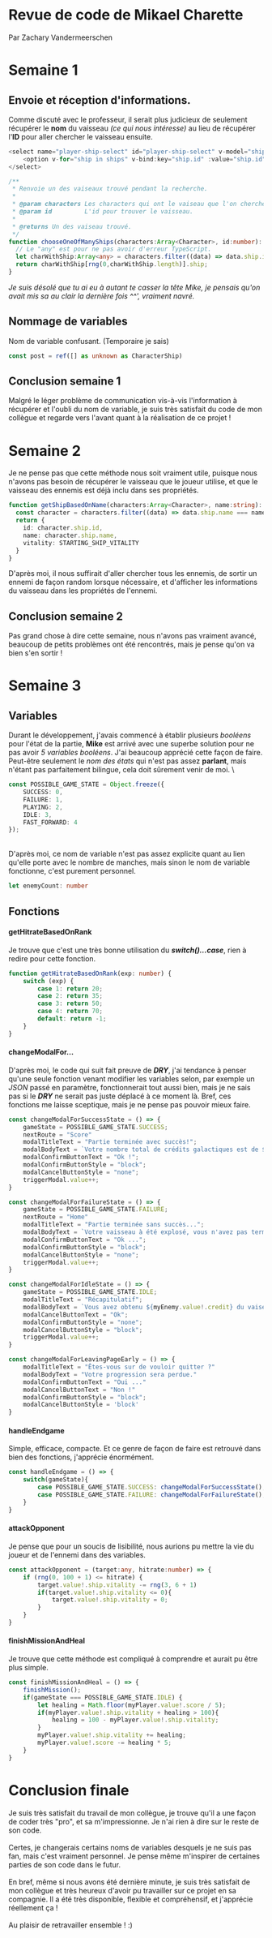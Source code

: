 # Revue de code de Mikael Charette

Par Zachary Vandermeerschen



# Semaine 1
## Envoie et réception d'informations.

Comme discuté avec le professeur, il serait plus judicieux de seulement récupérer le __nom__ du vaisseau _(ce qui nous intéresse)_ au lieu de récupérer l'__ID__ pour aller chercher le vaisseau ensuite.
```ts
<select name="player-ship-select" id="player-ship-select" v-model="shipID">
    <option v-for="ship in ships" v-bind:key="ship.id" :value="ship.id"> {{ ship.name }}</option>
</select>
```

```ts
/**
 * Renvoie un des vaiseaux trouvé pendant la recherche.
 * 
 * @param characters Les characters qui ont le vaiseau que l'on cherche.
 * @param id         L'id pour trouver le vaisseau.
 * 
 * @returns Un des vaiseau trouvé.
 */
function chooseOneOfManyShips(characters:Array<Character>, id:number): CharacterShip {
  // Le "any" est pour ne pas avoir d'erreur TypeScript.
  let charWithShip:Array<any> = characters.filter((data) => data.ship.id === id);
  return charWithShip[rng(0,charWithShip.length)].ship;
}
```
_Je suis désolé que tu ai eu à autant te casser la tête Mike, je pensais qu'on avait mis sa au clair la dernière fois ^^', vraiment navré._


## Nommage de variables

Nom de variable confusant. (Temporaire je sais)

```ts
const post = ref([] as unknown as CharacterShip)
```

## Conclusion semaine 1

Malgré le léger problème de communication vis-à-vis l'information à récupérer et l'oubli du nom de variable, je suis très satisfait du code de mon collègue et regarde vers l'avant quant à la réalisation de ce projet !




# Semaine 2

Je ne pense pas que cette méthode nous soit vraiment utile, puisque nous n'avons pas besoin de récupérer le vaisseau que le joueur utilise, et que le vaisseau des ennemis est déjà inclu dans ses propriétés.

```ts
function getShipBasedOnName(characters:Array<Character>, name:string): CharacterShip {
  const character = characters.filter((data) => data.ship.name === name)[0];
  return {
    id: character.ship.id,
    name: character.ship.name,
    vitality: STARTING_SHIP_VITALITY
  }
}
```
D'après moi, il nous suffirait d'aller chercher tous les ennemis, de sortir un ennemi de façon random lorsque nécessaire, et d'afficher les informations du vaisseau dans les propriétés de l'ennemi.


## Conclusion semaine 2
Pas grand chose à dire cette semaine, nous n'avons pas vraiment avancé, beaucoup de petits problèmes ont été rencontrés, mais je pense qu'on va bien s'en sortir !


# Semaine 3


## Variables

Durant le développement, j'avais commencé à établir plusieurs _booléens_ pour l'état de la partie, __Mike__ est arrivé avec une superbe solution pour ne pas avoir _5 variables booléens_. J'ai beaucoup apprécié cette façon de faire. Peut-être seulement le _nom des états_ qui n'est pas assez __parlant__, mais n'étant pas parfaitement bilingue, cela doit sûrement venir de moi.
\
```ts
const POSSIBLE_GAME_STATE = Object.freeze({
    SUCCESS: 0,
    FAILURE: 1,
    PLAYING: 2,
    IDLE: 3,
    FAST_FORWARD: 4
});
```
\
D'après moi, ce nom de variable n'est pas assez explicite quant au lien qu'elle porte avec le nombre de manches, mais sinon le nom de variable fonctionne, c'est purement personnel.
```ts
let enemyCount: number
```

## Fonctions

#### getHitrateBasedOnRank
Je trouve que c'est une très bonne utilisation du __*switch()...case*__, rien à redire pour cette fonction.

```ts
function getHitrateBasedOnRank(exp: number) {
    switch (exp) {
        case 1: return 20;
        case 2: return 35;
        case 3: return 50;
        case 4: return 70;
        default: return -1;
    }
}
```

#### changeModalFor...
D'après moi, le code qui suit fait preuve de __*DRY*__, j'ai tendance à penser qu'une seule fonction venant modifier les variables selon, par exemple un _JSON_ passé en paramètre, fonctionnerait tout aussi bien, mais je ne sais pas si le __*DRY*__ ne serait pas juste déplacé à ce moment là. Bref, ces fonctions me laisse sceptique, mais je ne pense pas pouvoir mieux faire.

```ts
const changeModalForSuccessState = () => {
    gameState = POSSIBLE_GAME_STATE.SUCCESS;
    nextRoute = "Score"
    modalTitleText = "Partie terminée avec succès!";
    modalBodyText = `Votre nombre total de crédits galactiques est de ${myPlayer.value!.score}.`
    modalConfirmButtonText = "Ok !";
    modalConfirmButtonStyle = "block";
    modalCancelButtonStyle = "none";
    triggerModal.value++;
}

const changeModalForFailureState = () => {
    gameState = POSSIBLE_GAME_STATE.FAILURE;
    nextRoute = "Home"
    modalTitleText = "Partie terminée sans succès...";
    modalBodyText = `Votre vaisseau à été explosé, vous n'avez pas terminé les 5 missions`;
    modalConfirmButtonText = "Ok ...";
    modalConfirmButtonStyle = "block";
    modalCancelButtonStyle = "none";
    triggerModal.value++;
}

const changeModalForIdleState = () => {
    gameState = POSSIBLE_GAME_STATE.IDLE;
    modalTitleText = "Récapitulatif";
    modalBodyText = `Vous avez obtenu ${myEnemy.value!.credit} du vaiseau adverse.`
    modalCancelButtonText = "Ok";
    modalConfirmButtonStyle = "none";
    modalCancelButtonStyle = "block";
    triggerModal.value++;
}

const changeModalForLeavingPageEarly = () => {
    modalTitleText = "Êtes-vous sur de vouloir quitter ?"
    modalBodyText = "Votre progression sera perdue."
    modalConfirmButtonText = "Oui ..."
    modalCancelButtonText = "Non !"
    modalConfirmButtonStyle = "block";
    modalCancelButtonStyle = 'block'
}
```

#### handleEndgame
Simple, efficace, compacte. Et ce genre de façon de faire est retrouvé dans bien des fonctions, j'apprécie énormément.

```ts
const handleEndgame = () => {
    switch(gameState){
        case POSSIBLE_GAME_STATE.SUCCESS: changeModalForSuccessState(); break;
        case POSSIBLE_GAME_STATE.FAILURE: changeModalForFailureState(); break;
    }
}
```

#### attackOpponent

Je pense que pour un soucis de lisibilité, nous aurions pu mettre la vie du joueur et de l'ennemi dans des variables.

```ts
const attackOpponent = (target:any, hitrate:number) => {
    if (rng(0, 100 + 1) <= hitrate) {
        target.value!.ship.vitality -= rng(3, 6 + 1)
        if(target.value!.ship.vitality <= 0){
            target.value!.ship.vitality = 0;
        }
    }
}
```



#### finishMissionAndHeal

Je trouve que cette méthode est compliqué à comprendre et aurait pu être plus simple.

```ts
const finishMissionAndHeal = () => {
    finishMission();
    if(gameState === POSSIBLE_GAME_STATE.IDLE) {
        let healing = Math.floor(myPlayer.value!.score / 5);
        if(myPlayer.value!.ship.vitality + healing > 100){
            healing = 100 - myPlayer.value!.ship.vitality;
        }
        myPlayer.value!.ship.vitality += healing;
        myPlayer.value!.score -= healing * 5;
    }
}
```


# Conclusion finale

Je suis très satisfait du travail de mon collègue, je trouve qu'il a une façon de coder très "pro", et sa m'impressionne.
Je n'ai rien à dire sur le reste de son code.
\
\
Certes, je changerais certains noms de variables desquels je ne suis pas fan, mais c'est vraiment personnel.
Je pense même m'inspirer de certaines parties de son code dans le futur.
\
\
En bref, même si nous avons été dernière minute, je suis très satisfait de mon collègue et très heureux d'avoir pu travailler sur ce projet en sa compagnie. Il a été très disponible, flexible et compréhensif, et j'apprécie réellement ça ! 
\
\
Au plaisir de retravailler ensemble ! :)


